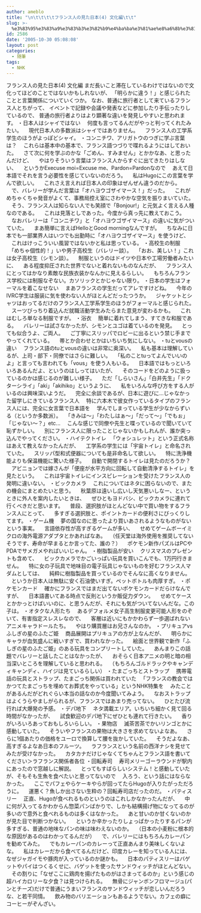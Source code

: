 ```yaml
---
author: ameblo
title: "\n\t\t\t\tフランス人の見た日本(4) 文化編\t\t"
slug: >-
  %e3%83%95%e3%83%a9%e3%83%b3%e3%82%b9%e4%ba%ba%e3%81%ae%e8%a6%8b%e3%81%9f%e6%97%a5%e6%9c%ac4-%e6%96%87%e5%8c%96%e7%b7%a8
id: 2586
date: '2005-10-30 05:08:08'
layout: post
categories:
  - 随筆
tags:
  - NHK
---
```


フランス人の見た日本(4) 文化編 まだ長いこと滞在しているわけではないので文化ってほどのことではないかもしれないが、 「明らかに違う！」と感じられたことと言葉関係についていくつか。 なお、普通に旅行者として来ているフランス人とちがって、 イベントで記録や会議や発表などに参加したり手伝ったりしているので、 普通の旅行者よりはより顕著な違いを発見しやすいと思われます。 ・日本人はシャイではない 　何度も言ってるんだがやっと判ってくれたみたい。 　現代日本人の多数派はシャイではありません。 　フランス人の工学系学生のほうがよっぽどシャイ。 ・コンニチワ、アリガトウのつぎに学ぶ言葉は？ 　これらは基本中の基本で、フランス語つづりで喋れるようにはしておいた。 　さて次に何を学ぶのかな「ごめん、すみません」とかかなあ、と思ったんだけど、 　やはりそういう言葉はフランス人からすぐに出てきたりはしない、 　というかExecuse moi=Excuse me、Pardon=Pardonなので 　あえて日本語でそれを言う必要性を感じていないのだろう。 　私はHugoにこの言葉を学んで欲しい。 　これさえ言えれば日本人の印象はぜんぜん違うのだから。 　で、バレリーが学んだ言葉は「オハヨウゴザイマース！」だった。 　これがめちゃくちゃ発音がよくて、事務局控え室にさわやかな空気を振りまいていた。 　そう、フランス人は知らない人でも笑顔で「Bonjour!」と元気よく言える人種なのである。 　これは見落としであった。今度から真っ先に教えておこう。 　なおバレリーは「コンニチワ」と「オハヨウゴザイマース」の違いに気がついていた。 　まあ簡単に言えばHelloとGood morningなんですが。 　ちなみに日本でも一部業界人はいつでも出勤時に「オハヨウゴザイマース」を使うけど、 　これはけっこういい風習ではないかと私は思っている。 ・高校生の制服 　「めちゃ個性的！」いや男子高校生（バレリー談）。 　「おお、美しい！」これは女子高校生（シモン談）。 　制服というのはドイツや日本や工場労働者みたいに、 　ある程度抑圧された世界でないと着れないものなんだが、 　フランス人にとってはかなり素敵な民族衣装かなんかに見えるらしい。 　もちろんフランス学校には制服なぞない。カソリックとかじゃない限り。 ・日本の学生はフォーマルを着こなせない 　まあフランスの学生だってアレですけどね。 　今年のIVRC学生は服装に気を使わない人がほとんどだったつうか。 　ジャケットとシャツはおってるだけのフランス人工学系学生のほうがフォーマルと感じられた。 　スーツびっちり着込んだ就職活動学生みたらまた意見が変わるかも。 　これはむしろ単なる制服ですが。 ・浴衣 　簡単に着れてしまう、すてきな和服である。 　バレリーは試さなかったが、シモンとユゴは着ているのを発見。 　とっても似合うよ、ご両人。 　ご丁寧にスリッパでロビーに出るという禁じ手までやってくれている。 　帯とか合わせとかはいちいち気にしない。 ・tuとvousの違い 　フランス語のtuとvousの違いは非常に奥深い。 　私も基本は理解しているが、上司・部下・同僚ではさらに難しい。 　「私のことtuってよんでいいのよ」と言っても言われても「vous」を使う人もいる。 　日本語ではもっといろいろあるんだよ、というのはしってはいたが、 　そのコードをどのように扱っているのかは感じるのが難しい様子。 　ただ「しらいさん」「白井先生」「ドクターシライ」「aki」「akihiko」というように、 　私をいろんな呼び方をする人がいるのは興味深いようだ。 　完全に余談であるが、日本に遊びに…じゃなかった留学しにきているフランス人 　特に六本木で彼女作っているタイプのフランス人には、完全に女言葉で日本語を 　学んでしまっている学生が少なからずいる（というか多数派）。 　「きみは～」「わたしはぁ～」「だって～」「でもぉ」「じゃない～？」etc... 　こんな感じで同僚や先生と喋っているので聞いていて恥ずかしい。 　別にフランス人に限ったことじゃないかもしれんが、誰か突っ込んでやってください。 ・ハイテクトイレ 　「ウォシュレット」という正式名称はあえて教えなかったんだが、 　工学系の学生には「宇宙トイレ」と命名されていた。 　スリッパ型和式便器についても是非命名して欲しい。 　特に洗浄機能よりも保温機能に驚いた様子。 　自動で開閉するトイレは見たのだろうか？ 　アビニョンでは嫁さんが「便座が水平方向に回転して自動清浄するトイレ」を見たという。 　これは宇宙トイレにインスピレーションを受けたフランス人の発明に違いない。 ・ビックカメラ 　これについてはネタに困らないので、またの機会にまとめたいと思う。 　秋葉原は遠いし広いし天気悪いしなー、というときに外人を案内したいときは、 　ぜひともヨドバシ、ビックカメラに連れて行くべきだと思います。 　普段、選択肢がほとんどない中で買い物をするフランス人にとって、 　多すぎる選択肢と、ポイントカードの便利さにびっくりしてます。 ・ゲーム機 　夢の国なのに思ったより買いあされるようなものがないという事実。 　言語依存性が高すぎるゲームが多い、 　せめてゲームボーイミクロの海外電源アダプタとかあればなあ。 　（任天堂は海外使用を推奨してないそうです、寿命が早まるとか言ってた、誰の？） 　ポケモン新作パズルはPCやPDAでサメガメやればいいじゃん。 ・樹脂製品が安い 　クリスマスのプレゼントも含めて、 　ビックカメラでかごいっぱい玩具を買いこんでも、1万円行きません。 　特に女の子玩具で地味目の電子玩具じゃないものを好むフランス人マダムとしては、 　純粋に樹脂製品を買っているのでそんなに高くなりません。 　というか日本人は無駄に安く石油使いすぎ。ペットボトルも肉厚すぎ。 ・ポケモンカード 　確かにフランスではまだ出てないポケモンカードだらけなんですが、 　日本語書いてある時点で反則というか販促力ダウン。 　せめてケースとかかっとけばいいのに、と思うんだが、それにも気がついてないんだな。この子は。 ・オタクな人形たち 　あるデフォルメ女子高生制服変更可能人形をのぞいて、有害指定スレスレなので、 　客層は近いにもかかわらず一歩選ばれないアニメキャラドールたち。 　やはり購買層はお兄さんなのか。 ・プリキュアvsふしぎの星のふたご姫 　商品展開はプリキュアの方が上なんだが、 　明らかにキャラが血気盛んに戦いすぎで、買われなかった。 　絵面と世界観で新作「ふしぎの星のふたご姫」のある玩具をコンプリートしていた。 　あんまりこの話題でバレリーと話したことはなかったが、 　おそらく日本アニメの明と暗の相当深いところを理解していると思われる。 　（もちろんゴルドラックやキャンディキャンディ、ハイジは見ているらしい） ・たまごっちとストラップ 　携帯電話の玩具とストラップ、たまごっち関係は買われていた 　「フランスの教会ではかつてたまごっちを埋めてお葬式をやっている」というNHK特集を 　みたことがあるんだがどれぐらい本当の話なのか今度聞いてみよう。 　なおストラップはよくうらやましがられるが、フランスではあまり売ってない。 　ひとたび流行れば大爆発の予感。 ・デパ地下 　ネタ満載エリア。いちいち細かく見て回る時間がなかったが、 　試食歓迎のデパ地下にぜひとも連れて行きたい。 　香りがいろいろあっておもしろいらしい。 ・果物店 　滅茶苦茶でかいリンゴとかに感動していた。 　そういやフランスの果物は大きさを求めてないよなあ。 　さらに1個あたりの価格をユーロで換算して腰を抜かしていた。 　そうだよなあ、高すぎるよなあ日本のフルーツ。 　ラフランスという名前の西洋ナシを見せてみたが受けなかった。 　カタカナだけじゃなくてちゃんとフランス語を書いてください＞ラフランス関係者各位 ・回転寿司 　寿司メリーゴーラウンドが駅内にあったので窓越しに解説。 　とってもすばらしいシステム！と感動していたが、そもそも生魚を食べたいと思ってないので 　入ろう、という話にはならなかった。 　ここでパフェやらケーキやらが回ってたらHugoが入りたがっただろうに。 　運悪く？魚しか出さない生粋の？回転寿司店だったのだ。 ・パティスリー 　正直、Hugoが食べれるものというのはこれしかなかったんだが、 　中に何が入ってるかわからん惣菜パンばかりで、しかも結構揚げ物になってるのが多いので意外と食べれるものは多くはなかった。 　あと甘いのか甘くないのかが見た目で判断つかない。 　というか辛かったりしょっぱかったりするパンが多すぎる、普通の地味なパンの味は味わえないのか。 　（日本の小麦粉に根本的な原因があるのはわかってるんだが） 　で、バレリーにはもちろんカレーパンを勧めてみた。 　でもカレーパンのカレーって正直あんまり美味しくないよな。 　私はカレーだから食べてるんだけど、印度カレーを知っている人には、なぜジャガイモや豚肉が入っているのか謎かも。 　日本のパティスリーはバゲットやパイはつくるくせに、バゲットを使ったサンドウィッチがほとんどない。 　その割りに「なぜここに鶏肉を揚げたものがはさまってるのか」という感じの超ハイカロリーな夕食？は見つけられる。 　無骨にジャンボンフロマージュ(パンとチーズ)だけで普通にうまいフランスのサンドウィッチが恋しいんだろうな、と若干同情。 　飲み物のバリエーションもあるようでない。カフェの癖にコーヒーがぞんざい。